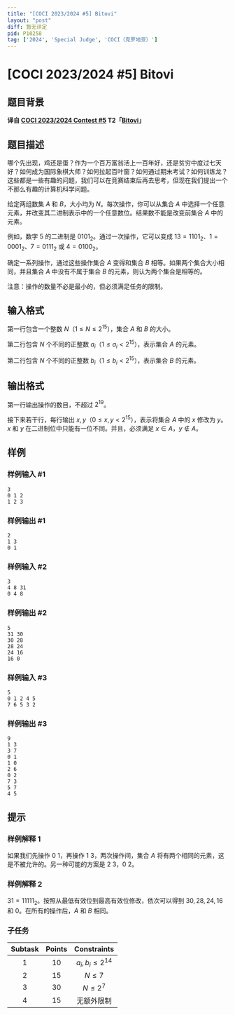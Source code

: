```yaml
---
title: "[COCI 2023/2024 #5] Bitovi"
layout: "post"
diff: 暂无评定
pid: P10258
tag: ['2024', 'Special Judge', 'COCI（克罗地亚）']
---
```

# [COCI 2023/2024 #5] Bitovi
## 题目背景

**译自 [COCI 2023/2024 Contest #5](https://hsin.hr/coci/archive/2023_2024) T2「[Bitovi](https://hsin.hr/coci/archive/2023_2024/contest5_tasks.pdf)」**
## 题目描述

哪个先出现，鸡还是蛋？作为一个百万富翁活上一百年好，还是贫穷中度过七天好？如何成为国际象棋大师？如何拉起百叶窗？如何通过期末考试？如何训练龙？这些都是一些有趣的问题，我们可以在竞赛结束后再去思考，但现在我们提出一个不那么有趣的计算机科学问题。

给定两组数集 $A$ 和 $B$，大小均为 $N$。每次操作，你可以从集合 $A$ 中选择一个任意元素，并改变其二进制表示中的一个任意数位。结果数不能是改变前集合 $A$ 中的元素。

例如，数字 $5$ 的二进制是 $0101_2$。通过一次操作，它可以变成 $13=1101_2$、$1=0001_2$、$7=0111_2$ 或 $4=0100_2$。

确定一系列操作，通过这些操作集合 $A$ 变得和集合 $B$ 相等。如果两个集合大小相同，并且集合 $A$ 中没有不属于集合 $B$ 的元素，则认为两个集合是相等的。

注意：操作的数量不必是最小的，但必须满足任务的限制。
## 输入格式

第一行包含一个整数 $N$（$1 \le N \le 2^{15}$），集合 $A$ 和 $B$ 的大小。

第二行包含 $N$ 个不同的正整数 $a_i$（$1 \le a_i < 2^{15}$），表示集合 $A$ 的元素。

第二行包含 $N$ 个不同的正整数 $b_i$（$1 \le b_i < 2^{15}$），表示集合 $B$ 的元素。
## 输出格式

第一行输出操作的数目，不超过 $2^{19}$。

接下来若干行，每行输出 $x,y$（$0 \le x, y < 2^{15}$），表示将集合 $A$ 中的 $x$ 修改为 $y$。$x$ 和 $y$ 在二进制位中只能有一位不同。并且，必须满足 $x\in A$，$y\not \in A$。
## 样例

### 样例输入 #1
```
3
0 1 2
1 2 3
```
### 样例输出 #1
```
2
1 3
0 1
```
### 样例输入 #2
```
3
4 8 31
0 4 8
```
### 样例输出 #2
```
5
31 30
30 28
28 24
24 16
16 0
```
### 样例输入 #3
```
5
0 1 2 4 5
7 6 5 3 2
```
### 样例输出 #3
```
9
1 3
3 7
0 1
1 0
2 6
0 2
7 3
5 7
4 5
```
## 提示

### 样例解释 1

如果我们先操作 $0\ 1$，再操作 $1\ 3$，两次操作间，集合 $A$ 将有两个相同的元素，这是不被允许的。另一种可能的方案是 $2\ 3$，$0\ 2$。

### 样例解释 2

$31=11111_2$。按照从最低有效位到最高有效位修改，依次可以得到 $30,28,24,16$ 和 $0$。在所有的操作后，$A$ 和 $B$ 相同。

### 子任务

| Subtask | Points | Constraints |
| :--: | :--: | :--: |
| 1 | 10 | $a_i,b_i \le 2^{14}$ |
| 2 | 15 | $N \le 7$ | 
| 3 | 30 | $N \le 2^7$ |
| 4 | 15 | 无额外限制 |
